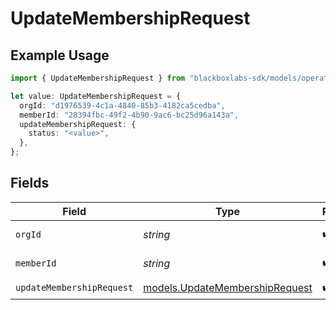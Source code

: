 # UpdateMembershipRequest

## Example Usage

```typescript
import { UpdateMembershipRequest } from "blackboxlabs-sdk/models/operations";

let value: UpdateMembershipRequest = {
  orgId: "d1976539-4c1a-4840-85b3-4182ca5cedba",
  memberId: "28394fbc-49f2-4b90-9ac6-bc25d96a143a",
  updateMembershipRequest: {
    status: "<value>",
  },
};
```

## Fields

| Field                                                                     | Type                                                                      | Required                                                                  | Description                                                               |
| ------------------------------------------------------------------------- | ------------------------------------------------------------------------- | ------------------------------------------------------------------------- | ------------------------------------------------------------------------- |
| `orgId`                                                                   | *string*                                                                  | :heavy_check_mark:                                                        | Organization ID                                                           |
| `memberId`                                                                | *string*                                                                  | :heavy_check_mark:                                                        | Member user ID                                                            |
| `updateMembershipRequest`                                                 | [models.UpdateMembershipRequest](../../models/updatemembershiprequest.md) | :heavy_check_mark:                                                        | N/A                                                                       |